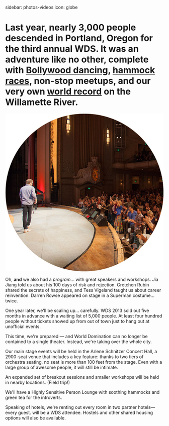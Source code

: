 sidebar: photos-videos
icon: globe

# Last year, nearly 3,000 people descended in Portland, Oregon for the third annual WDS. It was an adventure like no other, complete with [Bollywood dancing](/bollywood-dancer), [hammock races](hammock-races), non-stop meetups, and our very own [world record](/2013-world-record) on the Willamette River.
<div class="zig-zags_blue"></div>

<img id="story-img-1" src="/images/story/circle-1.jpg"/>

Oh, **and** we also had a *program*... with great speakers and workshops. Jia Jiang told us about his 100 days of risk and rejection. Gretchen Rubin shared the secrets of happiness, and Tess Vigeland taught us about career reinvention. Darren Rowse appeared on stage in a Superman costume... twice.

One year later, we'll be scaling up... carefully. WDS 2013 sold out five months in advance with a waiting list of 5,000 people. At least four hundred people without tickets showed up from out of town just to hang out at unofficial events.

This time, we're prepared — and World Domination can no longer be contained to a single theater. Instead, we're taking over the whole city.

Our main stage events will be held in the Arlene Schnitzer Concert Hall, a 2900-seat venue that includes a key feature: thanks to two tiers of orchestra seating, no seat is more than 100 feet from the stage. Even with a large group of awesome people, it will still be intimate.

An expanded set of breakout sessions and smaller workshops will be held in nearby locations. (Field trip!)

We'll have a Highly Sensitive Person Lounge with soothing hammocks and green tea for the introverts.

Speaking of hotels, we're renting out every room in two partner hotels—every guest. 
will be a WDS attendee. Hostels and other shared housing options will also be available.

<a href="/register" class="register-banner"></a>